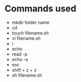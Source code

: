 # Commands used 
- mkdir folder name
- cd
- touch filename.sh
- vi filename.sh
-  i
- echo
- read -p
- echo -e
- esc
- shift + z + z
- sh filename.sh
